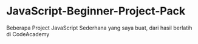 # JavaScript-Beginner-Project-Pack
Beberapa Project JavaScript Sederhana yang saya buat, dari hasil berlatih di CodeAcademy
